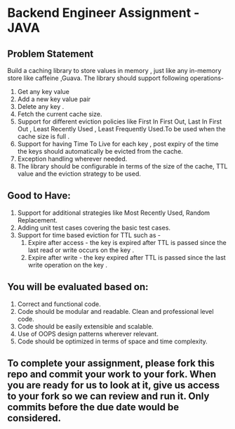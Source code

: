 # Backend Engineer Assignment - JAVA


## Problem Statement
Build a caching library to store values in memory , just like any in-memory store like caffeine ,Guava. The library should support following operations- 

1. Get any key value
2. Add a new key value pair 
3. Delete any key .
4. Fetch the current cache size.
4. Support for different eviction policies like First In First Out, Last In First Out , Least Recently Used , Least Frequently Used.To be used when the cache size is full . 
5. Support for having Time To Live for each key , post expiry of the time the keys should automatically be evicted from the cache.
6. Exception handling wherever needed.
7. The library should be configurable in terms of the size of the cache, TTL value and the eviction strategy to be used.

## Good to Have:
1. Support for additional strategies like Most Recently Used, Random Replacement.
2. Adding unit test cases covering the basic test cases.
3. Support for time based eviction for TTL such as - 
    1. Expire after access - the key is expired after TTL is passed since the last read or write occurs on the key .
    2. Expire after write  - the key expired after TTL is passed since the last write operation on the key .

## You will be evaluated based on:

1. Correct and functional code.
2. Code should be modular and readable. Clean and professional level code.
3. Code should be easily extensible and scalable.
4. Use of OOPS design patterns wherever relevant.
5. Code should be optimized in terms of space and time complexity.


## To complete your assignment, please fork this repo and commit your work to your fork. When you are ready for us to look at it, give us access to your fork so we can review and run it. Only commits before the due date would be considered.
